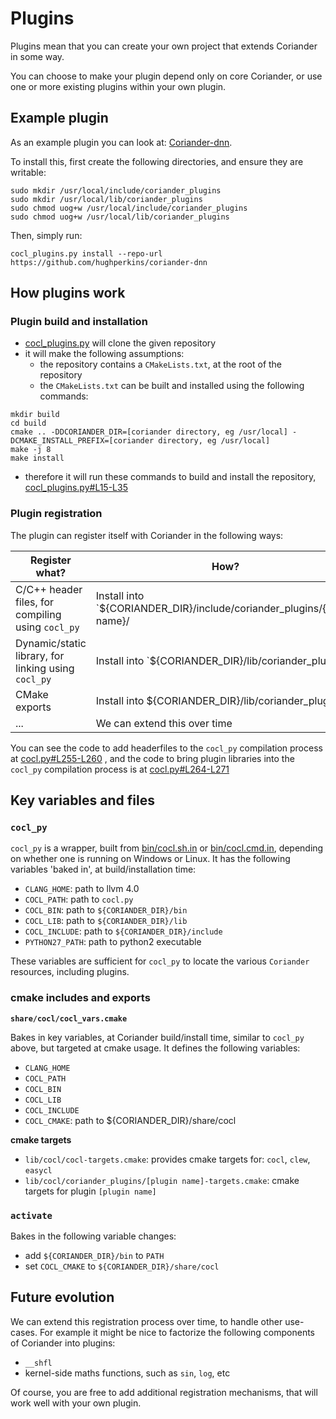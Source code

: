 # Plugins

Plugins mean that you can create your own project that extends Coriander in some way.

You can choose to make your plugin depend only on core Coriander, or use one or more existing plugins within your own plugin.

## Example plugin

As an example plugin you can look at: [Coriander-dnn](https://github.com/hughperkins/coriander-dnn).

To install this, first create the following directories, and ensure they are writable:
```
sudo mkdir /usr/local/include/coriander_plugins
sudo mkdir /usr/local/lib/coriander_plugins
sudo chmod uog+w /usr/local/include/coriander_plugins
sudo chmod uog+w /usr/local/lib/coriander_plugins
```

Then, simply run:

```
cocl_plugins.py install --repo-url https://github.com/hughperkins/coriander-dnn
```

## How plugins work

### Plugin build and installation

- [cocl_plugins.py](https://github.com/hughperkins/coriander/blob/c78b3061e9e8c03069076e06e16f3983addfcdbd/bin/cocl_plugins.py) will clone the given repository
- it will make the following assumptions:
  - the repository contains a `CMakeLists.txt`, at the root of the repository
  - the `CMakeLists.txt` can be built and installed using the following commands:
```
mkdir build
cd build
cmake .. -DDCORIANDER_DIR=[coriander directory, eg /usr/local] -DCMAKE_INSTALL_PREFIX=[coriander directory, eg /usr/local]
make -j 8
make install
```
- therefore it will run these commands to build and install the repository, [cocl_plugins.py#L15-L35](https://github.com/hughperkins/coriander/blob/c78b3061e9e8c03069076e06e16f3983addfcdbd/bin/cocl_plugins.py#L15-L35)

### Plugin registration

The plugin can register itself with Coriander in the following ways:

| Register what? | How? |
|---------|---------|
| C/C++ header files, for compiling using `cocl_py` | Install into `${CORIANDER_DIR}/include/coriander_plugins/{plugin name}/ |
| Dynamic/static library, for linking using `cocl_py` | Install into `${CORIANDER_DIR}/lib/coriander_plugins/ |
| CMake exports | Install into ${CORIANDER_DIR}/lib/coriander_plugins/ |
| ... | We can extend this over time |

You can see the code to add headerfiles to the `cocl_py` compilation process at [cocl.py#L255-L260](https://github.com/hughperkins/coriander/blob/c78b3061e9e8c03069076e06e16f3983addfcdbd/bin/cocl.py#L255-L260) , and the code to bring plugin libraries into the `cocl_py` compilation process
is at [cocl.py#L264-L271](https://github.com/hughperkins/coriander/blob/c78b3061e9e8c03069076e06e16f3983addfcdbd/bin/cocl.py#L264-L271)

## Key variables and files

### `cocl_py`

`cocl_py` is a wrapper, built from [bin/cocl.sh.in](bin/cocl.sh.in) or [bin/cocl.cmd.in](bin/cocl.cmd.in), depending on whether
one is running on Windows or Linux.  It has the following variables 'baked in', at build/installation time:

- `CLANG_HOME`: path to llvm 4.0
- `COCL_PATH`: path to `cocl.py`
- `COCL_BIN`: path to `${CORIANDER_DIR}/bin`
- `COCL_LIB`: path to `${CORIANDER_DIR}/lib`
- `COCL_INCLUDE`: path to `${CORIANDER_DIR}/include`
- `PYTHON27_PATH`: path to python2 executable

These variables are sufficient for `cocl_py` to locate the various `Coriander` resources, including plugins.

### cmake includes and exports

__`share/cocl/cocl_vars.cmake`__

Bakes in key variables, at Coriander build/install time, similar to `cocl_py` above, but targeted at cmake usage. It defines the following
variables:

- `CLANG_HOME`
- `COCL_PATH`
- `COCL_BIN`
- `COCL_LIB`
- `COCL_INCLUDE`
- `COCL_CMAKE`: path to ${CORIANDER_DIR}/share/cocl

__cmake targets__

- `lib/cocl/cocl-targets.cmake`: provides cmake targets for: `cocl`, `clew`, `easycl`
- `lib/cocl/coriander_plugins/[plugin name]-targets.cmake`: cmake targets for plugin `[plugin name]`

### `activate`

Bakes in the following variable changes:

- add `${CORIANDER_DIR}/bin` to `PATH`
- set `COCL_CMAKE` to `${CORIANDER_DIR}/share/cocl`

## Future evolution

We can extend this registration process over time, to handle other use-cases. For example it might be nice to factorize the
following components of Coriander into plugins:

- `__shfl`
- kernel-side maths functions, such as `sin`, `log`, etc

Of course, you are free to add additional registration mechanisms, that will work well with your own plugin.
